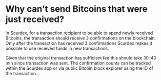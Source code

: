 # Why can't send Bitcoins that were just received?

In Scurdex, for a transaction recipient to be able to spend newly received Bitcoins, the transaction should receive 3 confirmations on the blockchain. Only after the transaction has received 3 confirmations Scurdex makes it possible to use received funds in new transactions.

Given that the original transaction has sufficient fee this should take 30-40 min since transaction was sent. The confirmation counts can be tracked within the Scurdex app or via public Bitcoin block explorer using the ID of the transaction.

